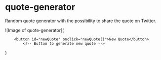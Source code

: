 # quote-generator
Random quote generator with the possibility to share the quote on Twitter.

![Image of quote-generator](<div id="displayQuote"></div>
            <!-- Quote will display here -->

        <button id="newQuote" onclick="newQuote()">New Quote</button>
            <!-- Button to generate new quote -->
)
